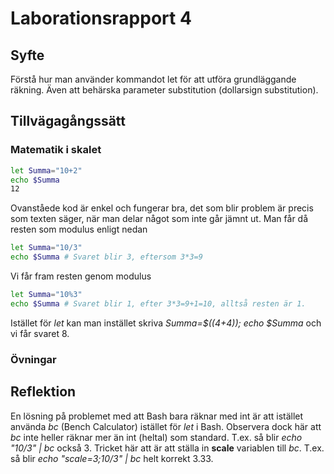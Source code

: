 # Laborationsrapport 4 #

## Syfte ##
Förstå hur man använder kommandot let för att utföra grundläggande räkning. Även att behärska parameter substitution (dollarsign substitution).

## Tillvägagångssätt ##

### Matematik i skalet ###
```bash
let Summa="10+2"
echo $Summa
12
```

Ovanståede kod är enkel och fungerar bra, det som blir problem är precis som texten säger, när man delar något som inte går jämnt ut. Man får då resten som modulus enligt nedan
```bash
let Summa="10/3"
echo $Summa # Svaret blir 3, eftersom 3*3=9
```

Vi får fram resten genom modulus
```bash
let Summa="10%3"
echo $Summa # Svaret blir 1, efter 3*3=9+1=10, alltså resten är 1.
```
	
Istället för _let_ kan man instället skriva _Summa=$((4+4)); echo $Summa_ och vi får svaret 8.

### Övningar ###

## Reflektion ##
En lösning på problemet med att Bash bara räknar med int är att istället använda _bc_ (Bench Calculator) istället för _let_ i Bash.
Observera dock här att _bc_ inte heller räknar mer än int (heltal) som standard. T.ex. så blir _echo "10/3" | bc_ också 3. Tricket här att är att ställa in __scale__ variablen till _bc_. T.ex. så blir _echo "scale=3;10/3" | bc_ helt korrekt 3.33.

